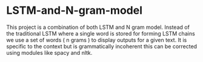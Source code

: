 # LSTM-and-N-gram-model
This project is a combination of both LSTM and N gram model. Instead of the traditional LSTM where a single word is stored for forming LSTM chains we use a set of words ( n grams ) to display outputs for a given text. It is specific to the context but is grammatically incoherent this can be corrected using modules like spacy and nltk.

